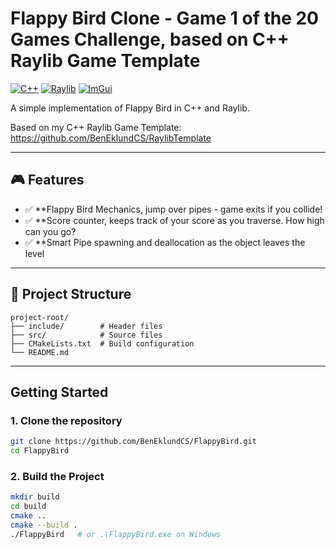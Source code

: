 # Flappy Bird Clone - Game 1 of the 20 Games Challenge, based on C++ Raylib Game Template

[![C++](https://img.shields.io/badge/C++-00599C?style=for-the-badge&logo=cplusplus&logoColor=white)](https://cplusplus.com/) 
[![Raylib](https://img.shields.io/badge/Raylib-FA8B00?style=for-the-badge&logo=raylib&logoColor=white)](https://www.raylib.com/) 
[![ImGui](https://img.shields.io/badge/ImGui-009DFF?style=for-the-badge&logo=imgui&logoColor=white)](https://github.com/ocornut/imgui) 

A simple implementation of Flappy Bird in C++ and Raylib.

Based on my C++ Raylib Game Template: https://github.com/BenEklundCS/RaylibTemplate

---

## 🎮 Features

- ✅ **Flappy Bird Mechanics, jump over pipes - game exits if you collide!
- ✅ **Score counter, keeps track of your score as you traverse. How high can you go?
- ✅ **Smart Pipe spawning and deallocation as the object leaves the level

---

## 📁 Project Structure
```
project-root/
├── include/        # Header files
├── src/            # Source files
├── CMakeLists.txt  # Build configuration
└── README.md
```

---

## Getting Started

### 1. Clone the repository

```bash
git clone https://github.com/BenEklundCS/FlappyBird.git
cd FlappyBird
```

### 2. Build the Project

```bash
mkdir build
cd build
cmake ..
cmake --build .
./FlappyBird   # or .\FlappyBird.exe on Windows
```

